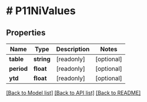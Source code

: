 # # P11NiValues

## Properties

Name | Type | Description | Notes
------------ | ------------- | ------------- | -------------
**table** | **string** | [readonly] | [optional]
**period** | **float** | [readonly] | [optional]
**ytd** | **float** | [readonly] | [optional]

[[Back to Model list]](../../README.md#models) [[Back to API list]](../../README.md#endpoints) [[Back to README]](../../README.md)
